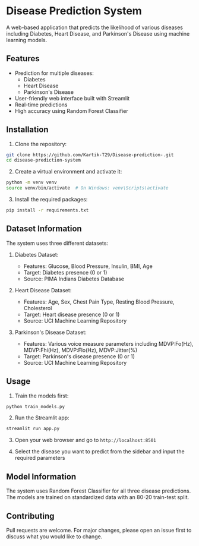 # Disease Prediction System

A web-based application that predicts the likelihood of various diseases including Diabetes, Heart Disease, and Parkinson's Disease using machine learning models.

## Features

- Prediction for multiple diseases:
  - Diabetes
  - Heart Disease
  - Parkinson's Disease
- User-friendly web interface built with Streamlit
- Real-time predictions
- High accuracy using Random Forest Classifier

## Installation

1. Clone the repository:
```bash
git clone https://github.com/Kartik-T29/Disease-prediction-.git
cd disease-prediction-system
```

2. Create a virtual environment and activate it:
```bash
python -m venv venv
source venv/bin/activate  # On Windows: venv\Scripts\activate
```

3. Install the required packages:
```bash
pip install -r requirements.txt
```

## Dataset Information

The system uses three different datasets:

1. Diabetes Dataset:
   - Features: Glucose, Blood Pressure, Insulin, BMI, Age
   - Target: Diabetes presence (0 or 1)
   - Source: PIMA Indians Diabetes Database

2. Heart Disease Dataset:
   - Features: Age, Sex, Chest Pain Type, Resting Blood Pressure, Cholesterol
   - Target: Heart disease presence (0 or 1)
   - Source: UCI Machine Learning Repository

3. Parkinson's Disease Dataset:
   - Features: Various voice measure parameters including MDVP:Fo(Hz), MDVP:Fhi(Hz), MDVP:Flo(Hz), MDVP:Jitter(%)
   - Target: Parkinson's disease presence (0 or 1)
   - Source: UCI Machine Learning Repository

## Usage

1. Train the models first:
```bash
python train_models.py
```

2. Run the Streamlit app:
```bash
streamlit run app.py
```

3. Open your web browser and go to `http://localhost:8501`

4. Select the disease you want to predict from the sidebar and input the required parameters

## Model Information

The system uses Random Forest Classifier for all three disease predictions. The models are trained on standardized data with an 80-20 train-test split.

## Contributing

Pull requests are welcome. For major changes, please open an issue first to discuss what you would like to change.

